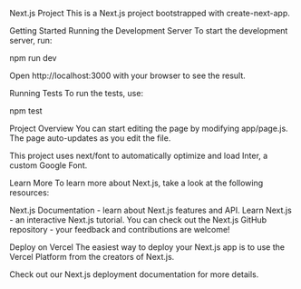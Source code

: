 Next.js Project
This is a Next.js project bootstrapped with create-next-app.

Getting Started
Running the Development Server
To start the development server, run:

npm run dev

Open http://localhost:3000 with your browser to see the result.

Running Tests
To run the tests, use:

npm test

Project Overview
You can start editing the page by modifying app/page.js. The page auto-updates as you edit the file.

This project uses next/font to automatically optimize and load Inter, a custom Google Font.

Learn More
To learn more about Next.js, take a look at the following resources:

Next.js Documentation - learn about Next.js features and API.
Learn Next.js - an interactive Next.js tutorial.
You can check out the Next.js GitHub repository - your feedback and contributions are welcome!

Deploy on Vercel
The easiest way to deploy your Next.js app is to use the Vercel Platform from the creators of Next.js.

Check out our Next.js deployment documentation for more details.
